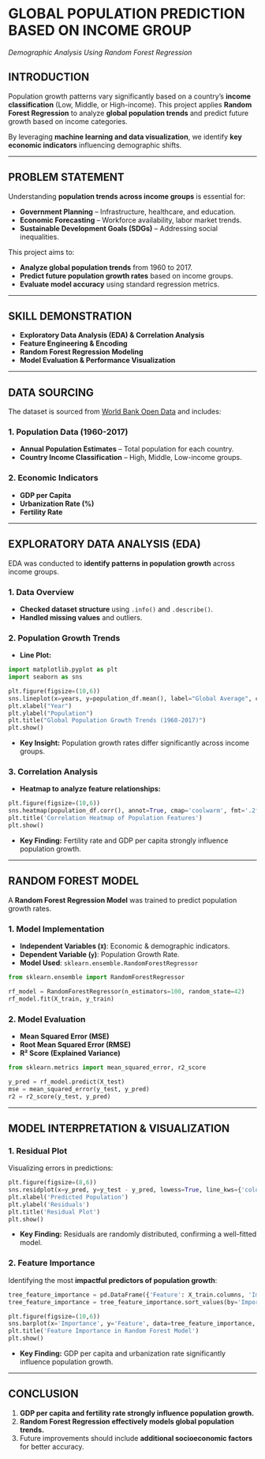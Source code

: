 # **GLOBAL POPULATION PREDICTION BASED ON INCOME GROUP**  
*Demographic Analysis Using Random Forest Regression*  

## **INTRODUCTION**  
Population growth patterns vary significantly based on a country’s **income classification** (Low, Middle, or High-income). This project applies **Random Forest Regression** to analyze **global population trends** and predict future growth based on income categories.  

By leveraging **machine learning and data visualization**, we identify **key economic indicators** influencing demographic shifts.  

---

## **PROBLEM STATEMENT**  
Understanding **population trends across income groups** is essential for:  
- **Government Planning** – Infrastructure, healthcare, and education.  
- **Economic Forecasting** – Workforce availability, labor market trends.  
- **Sustainable Development Goals (SDGs)** – Addressing social inequalities.  

This project aims to:  
- **Analyze global population trends** from 1960 to 2017.  
- **Predict future population growth rates** based on income groups.  
- **Evaluate model accuracy** using standard regression metrics.  

---

## **SKILL DEMONSTRATION**  
- **Exploratory Data Analysis (EDA) & Correlation Analysis**  
- **Feature Engineering & Encoding**  
- **Random Forest Regression Modeling**  
- **Model Evaluation & Performance Visualization**  

---

## **DATA SOURCING**  
The dataset is sourced from [World Bank Open Data](https://databank.worldbank.org/source/population-estimates-and-projections) and includes:  

### **1. Population Data (1960-2017)**  
- **Annual Population Estimates** – Total population for each country.  
- **Country Income Classification** – High, Middle, Low-income groups.  

### **2. Economic Indicators**  
- **GDP per Capita**  
- **Urbanization Rate (%)**  
- **Fertility Rate**  

---

## **EXPLORATORY DATA ANALYSIS (EDA)**  
EDA was conducted to **identify patterns in population growth** across income groups.  

### **1. Data Overview**  
- **Checked dataset structure** using `.info()` and `.describe()`.  
- **Handled missing values** and outliers.  

### **2. Population Growth Trends**  
- **Line Plot:**  
```python
import matplotlib.pyplot as plt
import seaborn as sns

plt.figure(figsize=(10,6))
sns.lineplot(x=years, y=population_df.mean(), label="Global Average", color="red")
plt.xlabel("Year")
plt.ylabel("Population")
plt.title("Global Population Growth Trends (1960-2017)")
plt.show()
```
- **Key Insight:** Population growth rates differ significantly across income groups.  

### **3. Correlation Analysis**  
- **Heatmap to analyze feature relationships:**  
```python
plt.figure(figsize=(10,6))
sns.heatmap(population_df.corr(), annot=True, cmap='coolwarm', fmt='.2f')
plt.title('Correlation Heatmap of Population Features')
plt.show()
```
- **Key Finding:** Fertility rate and GDP per capita strongly influence population growth.  

---

## **RANDOM FOREST MODEL**  
A **Random Forest Regression Model** was trained to predict population growth rates.  

### **1. Model Implementation**  
- **Independent Variables (`X`)**: Economic & demographic indicators.  
- **Dependent Variable (`y`)**: Population Growth Rate.  
- **Model Used**: `sklearn.ensemble.RandomForestRegressor`  

```python
from sklearn.ensemble import RandomForestRegressor

rf_model = RandomForestRegressor(n_estimators=100, random_state=42)
rf_model.fit(X_train, y_train)
```

### **2. Model Evaluation**  
- **Mean Squared Error (MSE)**  
- **Root Mean Squared Error (RMSE)**  
- **R² Score (Explained Variance)**  

```python
from sklearn.metrics import mean_squared_error, r2_score

y_pred = rf_model.predict(X_test)
mse = mean_squared_error(y_test, y_pred)
r2 = r2_score(y_test, y_pred)
```

---

## **MODEL INTERPRETATION & VISUALIZATION**  
### **1. Residual Plot**  
Visualizing errors in predictions:  
```python
plt.figure(figsize=(8,6))
sns.residplot(x=y_pred, y=y_test - y_pred, lowess=True, line_kws={'color': 'red'})
plt.xlabel('Predicted Population')
plt.ylabel('Residuals')
plt.title('Residual Plot')
plt.show()
```
- **Key Finding:** Residuals are randomly distributed, confirming a well-fitted model.  

### **2. Feature Importance**  
Identifying the most **impactful predictors of population growth**:  
```python
tree_feature_importance = pd.DataFrame({'Feature': X_train.columns, 'Importance': rf_model.feature_importances_})
tree_feature_importance = tree_feature_importance.sort_values(by='Importance', ascending=False)

plt.figure(figsize=(10,6))
sns.barplot(x='Importance', y='Feature', data=tree_feature_importance, palette='viridis')
plt.title('Feature Importance in Random Forest Model')
plt.show()
```
- **Key Finding:** GDP per capita and urbanization rate significantly influence population growth.  

---

## **CONCLUSION**  
1. **GDP per capita and fertility rate strongly influence population growth.**  
2. **Random Forest Regression effectively models global population trends.**  
3. Future improvements should include **additional socioeconomic factors** for better accuracy.

